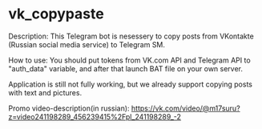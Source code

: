 # vk_copypaste

Description:
This Telegram bot is nesessery to copy posts from VKontakte (Russian social media service) to Telegram SM.

How to use:
You should put tokens from VK.com API and Telegram API to "auth_data" variable, and after that launch BAT file on your own server.

Application is still not fully working, but we already support copying posts with text and pictures.

Promo video-description(in russian): https://vk.com/video/@m17suru?z=video241198289_456239415%2Fpl_241198289_-2
